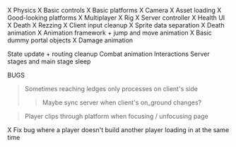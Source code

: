 X Physics
X Basic controls
X Basic platforms
X Camera
X Asset loading
X Good-looking platforms
X Multiplayer
X Rig
X Server controller
X Health UI
X Death
X Rezzing
X Client input cleanup
X Sprite data separation
X Death animation
X Animation framework + jump and move animation
X Basic dummy portal objects
X Damage animation

State update + routing cleanup
Combat animation
Interactions
Server stages and main stage sleep

BUGS

> Sometimes reaching ledges only processes on client's side
>
> > Maybe sync server when client's on_ground changes?

> Player clips through platform when focusing / unfocusing page

X Fix bug where a player doesn't build another player loading in at the same time
